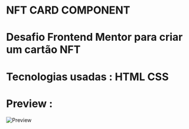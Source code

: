 # NFT CARD COMPONENT 
 
# Desafio Frontend Mentor para criar um cartão NFT
 
# Tecnologias usadas : HTML CSS

# Preview : 

![Preview](https://user-images.githubusercontent.com/102623806/162588732-f2bf30b6-4329-4cef-ba4b-60ce29919186.jpeg)
